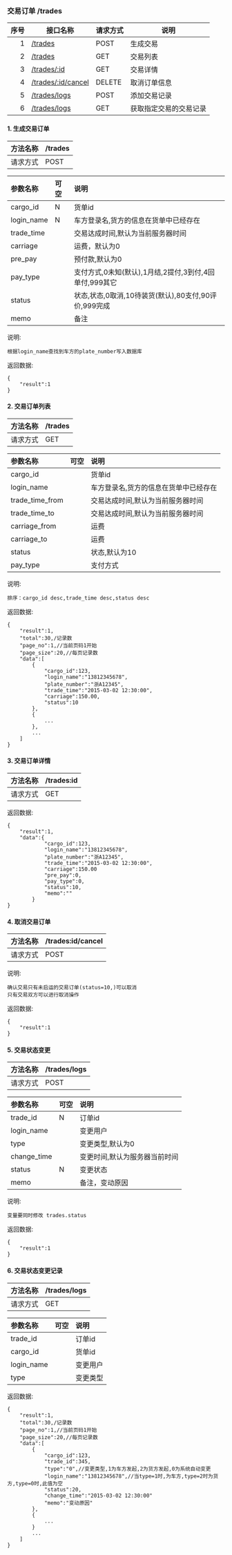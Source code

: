 ### 交易订单 /trades

序号		|接口名称  |请求方式|说明
------:|--------|-------------------|------------------
 1|[/trades](#add_trade)			|POST 	|生成交易
 2|[/trades](#trade_list)			|GET 	|交易列表
 3|[/trades/:id](#view_trade)		|GET 	|交易详情
 4|[/trades/:id/cancel](#trades_cancel)	|DELETE|取消订单信息
 5|[/trades/logs](#trade_log)		|POST	|添加交易记录
 6|[/trades/logs](#add_trade_log)	|GET	|获取指定交易的交易记录 
 

#### 1. <label id="add_trade">生成交易订单</label>

|方法名称|/trades|
|:----|:--------|
|请求方式|POST|

|参数名称|可空|说明|
|:------|:--------|:--------|
|cargo_id		|N	|货单id|
|login_name		|N	|车方登录名,货方的信息在货单中已经存在|
|trade_time		|	|交易达成时间,默认为当前服务器时间|
|carriage		|	|运费，默认为0|
|pre_pay		|	|预付款,默认为0|
|pay_type		|	|支付方式,0未知(默认),1月结,2提付,3到付,4回单付,999其它|
|status			|	|状态,状态,0取消,10待装货(默认),80支付,90评价,999完成|
|memo			|	|备注|

说明:

	根据login_name查找到车方的plate_number写入数据库
	
返回数据:
>
	{
		"result":1
	}
 
#### 2. <label id="trade_list">交易订单列表</label>

|方法名称|/trades|
|:----|:--------|
|请求方式|GET|

|参数名称|可空|说明|
|:------|:--------|:--------|
|cargo_id		|	|货单id|
|login_name		|	|车方登录名,货方的信息在货单中已经存在|
|trade_time_from|	|交易达成时间,默认为当前服务器时间|
|trade_time_to	|	|交易达成时间,默认为当前服务器时间|
|carriage_from	|	|运费|
|carriage_to	|	|运费|
|status			|	|状态,默认为10|
|pay_type		|	|支付方式|

说明:

	排序：cargo_id desc,trade_time desc,status desc

返回数据:
>
	{
		"result":1,
		"total":30,/记录数
		"page_no":1,//当前页码1开始
		"page_size":20,//每页记录数
		"data":[
			{
				"cargo_id":123,
				"login_name":"13812345678",
				"plate_number":"浙A12345",
				"trade_time":"2015-03-02 12:30:00",
				"carriage":150.00,
				"status":10
			},
			{
				...
			},
			...
		]
	}
 
#### 3. <label id="view_trade">交易订单详情</label>

|方法名称|/trades:id|
|:----|:--------|
|请求方式|GET|

返回数据:
>
	{
		"result":1,
		"data":{
				"cargo_id":123,
				"login_name":"13812345678",
				"plate_number":"浙A12345",
				"trade_time":"2015-03-02 12:30:00",
				"carriage":150.00
				"pre_pay":0,
				"pay_type":0,
				"status":10,
				"memo":""
			}
	}

#### 4. <label id="trades_cancel">取消交易订单</label>

|方法名称|/trades:id/cancel|
|:----|:--------|
|请求方式|POST|

说明:
	
	确认交易只有未启运的交易订单(status=10,)可以取消
	只有交易双方可以进行取消操作
	
返回数据:
>
	{
		"result":1
	}
#### 5. <label id="add_trade_log">交易状态变更</label>

|方法名称|/trades/logs|
|:----|:--------|
|请求方式|POST|

|参数名称|可空|说明|
|:------|:--------|:--------|
|trade_id		|N	|订单id|
|login_name		|	|变更用户|
|type			|	|变更类型,默认为0|
|change_time	|	|变更时间,默认为服务器当前时间|
|status			|N	|变更状态|
|memo			|	|备注，变动原因|

说明:

	变量要同时修改 trades.status	
	
返回数据:
>
	{
		"result":1
	}
		
#### 6. <label id="trade_log">交易状态变更记录</label>

|方法名称|/trades/logs|
|:----|:--------|
|请求方式|GET|

|参数名称|可空|说明|
|:------|:--------|:--------|
|trade_id		|	|订单id|
|cargo_id		|	|货单id|
|login_name		|	|变更用户|
|type			|	|变更类型|
	
返回数据:
>
	{
		"result":1,
		"total":30,/记录数
		"page_no":1,//当前页码1开始
		"page_size":20,//每页记录数
		"data":[
			{
				"cargo_id":123,
				"trade_id":345,
				"type":"0",//变更类型,1为车方发起,2为货方发起,0为系统自动变更
				"login_name":"13812345678",//当type=1时,为车方,type=2时为货方,type=0时,此值为空
				"status":20,
				"change_time":"2015-03-02 12:30:00"
				"memo":"变动原因"
			},
			{
				...
			}
			...
		]
	}
	